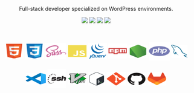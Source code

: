 <div>

<p align="center">
Full-stack developer specialized on WordPress environments.
<br>
</p>

</div>

<div align="center">
<a title="Gitlab"    target="_blank" href="https://gitlab.com/cnnsilveira"          ><img src="https://img.shields.io/badge/-Gitlab-%23fc6d26?style=for-the-badge&logo=gitlab&logoColor=white"      ></a>
<a title="Instagram" target="_blank" href="https://www.instagram.com/caionunes.s/"  ><img src="https://img.shields.io/badge/-Instagram-%23E4405F?style=for-the-badge&logo=instagram&logoColor=white"></a>
<a title="LinkedIn"  target="_blank" href="https://www.linkedin.com/in/caio-nuness/"><img src="https://img.shields.io/badge/-LinkedIn-%230077B5?style=for-the-badge&logo=linkedin&logoColor=white"  ></a> 
<a title="E-mail"    target="_blank" href="mailto:contato@caionunes.dev"            ><img src="https://img.shields.io/badge/-Email-%23333?style=for-the-badge&logo=gmail&logoColor=white"           ></a>
</div>

##

<br>
<div><!-- wrapper -->

<div align="center" valign="top">
<img align="center" title="HTML"   alt="HTML"   height="40" width="50" src="https://raw.githubusercontent.com/devicons/devicon/master/icons/html5/html5-original.svg">
<img align="center" title="CSS"    alt="CSS"    height="40" width="50" src="https://raw.githubusercontent.com/devicons/devicon/master/icons/css3/css3-original.svg">
<img align="center" title="SASS"   alt="SASS"   height="42" width="55" src="https://raw.githubusercontent.com/devicons/devicon/master/icons/sass/sass-original.svg">
<img align="center" title="JS"     alt="JS"     height="32" width="50" src="https://raw.githubusercontent.com/devicons/devicon/master/icons/javascript/javascript-plain.svg">
<img align="center" title="jQuery" alt="jQuery" height="42" width="50" src="https://raw.githubusercontent.com/devicons/devicon/master/icons/jquery/jquery-plain-wordmark.svg">
<img align="center" title="npm"    alt="npm"    height="40" width="50" src="https://raw.githubusercontent.com/devicons/devicon/master/icons/npm/npm-original-wordmark.svg">
<img align="center" title="NodeJS" alt="NodeJS" height="35" width="50" src="https://raw.githubusercontent.com/devicons/devicon/master/icons/nodejs/nodejs-original.svg">
<img align="center" title="PHP"    alt="PHP"    height="50" width="55" src="https://raw.githubusercontent.com/devicons/devicon/master/icons/php/php-plain.svg">
<img align="center" title="MySQL"  alt="MySQL"  height="35" width="43" src="https://raw.githubusercontent.com/devicons/devicon/master/icons/mysql/mysql-original.svg">
</div>

###

<div align="center" valign="top">
<img align="center" title="Visual Studio" alt="Visual Studio" height="30" width="53" src="https://raw.githubusercontent.com/devicons/devicon/master/icons/vscode/vscode-original.svg">
<img align="center" title="SSH"           alt="SSH"           height="50" width="50" src="https://raw.githubusercontent.com/devicons/devicon/master/icons/ssh/ssh-original-wordmark.svg">
<img align="center" title="VIM"           alt="VIM"           height="30" width="50" src="https://raw.githubusercontent.com/devicons/devicon/master/icons/vim/vim-original.svg">
<img align="center" title="BASH"          alt="BASH"          height="35" width="45" src="https://raw.githubusercontent.com/devicons/devicon/master/icons/bash/bash-original.svg">
<img align="center" title="GIT"           alt="GIT"           height="35" width="50" src="https://raw.githubusercontent.com/devicons/devicon/master/icons/git/git-original.svg">
<img align="center" title="Github"        alt="Github"        height="35" width="50" src="https://raw.githubusercontent.com/devicons/devicon/master/icons/github/github-original.svg">
<img align="center" title="Gitlab"        alt="Gitlab"        height="35" width="50" src="https://raw.githubusercontent.com/devicons/devicon/master/icons/gitlab/gitlab-original.svg">
</div>

</div><!-- wrapper -->
